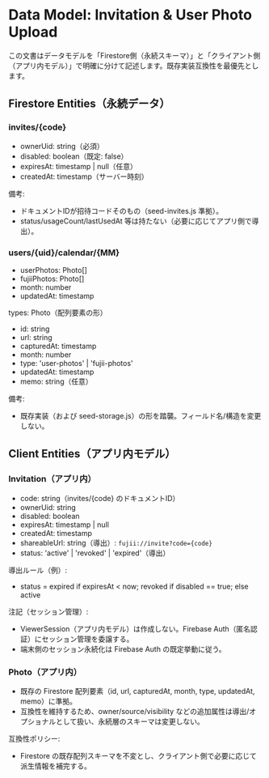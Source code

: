 # Data Model: Invitation & User Photo Upload

この文書はデータモデルを「Firestore側（永続スキーマ）」と「クライアント側（アプリ内モデル）」で明確に分けて記述します。既存実装互換性を最優先とします。

## Firestore Entities（永続データ）

### invites/{code}
- ownerUid: string（必須）
- disabled: boolean（既定: false）
- expiresAt: timestamp | null（任意）
- createdAt: timestamp（サーバー時刻）

備考:
- ドキュメントIDが招待コードそのもの（seed-invites.js 準拠）。
- status/usageCount/lastUsedAt 等は持たない（必要に応じてアプリ側で導出）。

### users/{uid}/calendar/{MM}
- userPhotos: Photo[]
- fujiiPhotos: Photo[]
- month: number
- updatedAt: timestamp

types: Photo（配列要素の形）
- id: string
- url: string
- capturedAt: timestamp
- month: number
- type: 'user-photos' | 'fujii-photos'
- updatedAt: timestamp
- memo: string（任意）

備考:
- 既存実装（および seed-storage.js）の形を踏襲。フィールド名/構造を変更しない。

## Client Entities（アプリ内モデル）

### Invitation（アプリ内）
- code: string（invites/{code} のドキュメントID）
- ownerUid: string
- disabled: boolean
- expiresAt: timestamp | null
- createdAt: timestamp
- shareableUrl: string（導出）: `fujii://invite?code={code}`
- status: 'active' | 'revoked' | 'expired'（導出）

導出ルール（例）:
- status = expired if expiresAt < now; revoked if disabled == true; else active

注記（セッション管理）:
- ViewerSession（アプリ内モデル）は作成しない。Firebase Auth（匿名認証）にセッション管理を委譲する。
- 端末側のセッション永続化は Firebase Auth の既定挙動に従う。

### Photo（アプリ内）
- 既存の Firestore 配列要素（id, url, capturedAt, month, type, updatedAt, memo）に準拠。
- 互換性を維持するため、owner/source/visibility などの追加属性は導出/オプショナルとして扱い、永続層のスキーマは変更しない。

互換性ポリシー:
- Firestore の既存配列スキーマを不変とし、クライアント側で必要に応じて派生情報を補完する。
